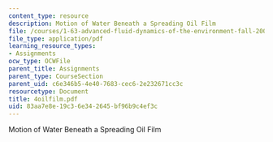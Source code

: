 ```yaml
---
content_type: resource
description: Motion of Water Beneath a Spreading Oil Film
file: /courses/1-63-advanced-fluid-dynamics-of-the-environment-fall-2002/83aa7e8e19c36e342645bf96b9c4ef3c_4oilfilm.pdf
file_type: application/pdf
learning_resource_types:
- Assignments
ocw_type: OCWFile
parent_title: Assignments
parent_type: CourseSection
parent_uid: c6e346b5-4e40-7683-cec6-2e232671cc3c
resourcetype: Document
title: 4oilfilm.pdf
uid: 83aa7e8e-19c3-6e34-2645-bf96b9c4ef3c
---
```

Motion of Water Beneath a Spreading Oil Film

